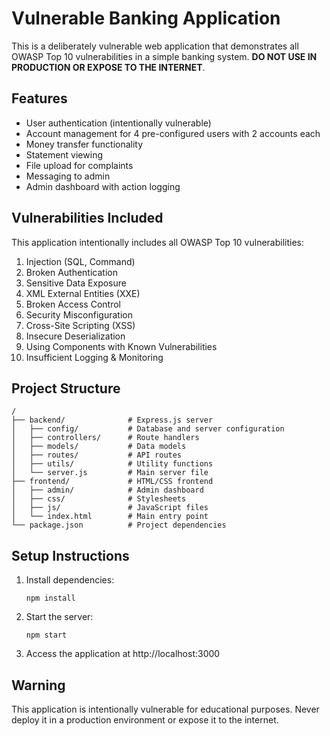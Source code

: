 # Vulnerable Banking Application

This is a deliberately vulnerable web application that demonstrates all OWASP Top 10 vulnerabilities in a simple banking system. **DO NOT USE IN PRODUCTION OR EXPOSE TO THE INTERNET**.

## Features

- User authentication (intentionally vulnerable)
- Account management for 4 pre-configured users with 2 accounts each
- Money transfer functionality
- Statement viewing
- File upload for complaints
- Messaging to admin
- Admin dashboard with action logging

## Vulnerabilities Included

This application intentionally includes all OWASP Top 10 vulnerabilities:

1. Injection (SQL, Command)
2. Broken Authentication
3. Sensitive Data Exposure
4. XML External Entities (XXE)
5. Broken Access Control
6. Security Misconfiguration
7. Cross-Site Scripting (XSS)
8. Insecure Deserialization
9. Using Components with Known Vulnerabilities
10. Insufficient Logging & Monitoring

## Project Structure

```
/
├── backend/              # Express.js server
│   ├── config/           # Database and server configuration
│   ├── controllers/      # Route handlers
│   ├── models/           # Data models
│   ├── routes/           # API routes
│   ├── utils/            # Utility functions
│   └── server.js         # Main server file
├── frontend/             # HTML/CSS frontend
│   ├── admin/            # Admin dashboard
│   ├── css/              # Stylesheets
│   ├── js/               # JavaScript files
│   └── index.html        # Main entry point
└── package.json          # Project dependencies
```

## Setup Instructions

1. Install dependencies:
   ```
   npm install
   ```

2. Start the server:
   ```
   npm start
   ```

3. Access the application at http://localhost:3000

## Warning

This application is intentionally vulnerable for educational purposes. Never deploy it in a production environment or expose it to the internet.
